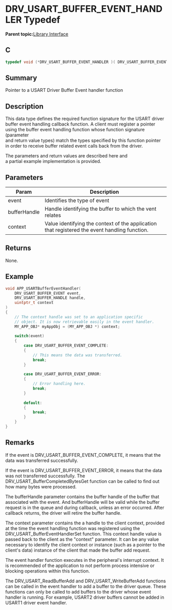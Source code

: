 # DRV\_USART\_BUFFER\_EVENT\_HANDLER Typedef

**Parent topic:**[Library Interface](GUID-80FC4C27-64D2-411F-BE4A-4C4A8BD80604.md)

## C

```c
typedef void (*DRV_USART_BUFFER_EVENT_HANDLER )( DRV_USART_BUFFER_EVENT event, DRV_USART_BUFFER_HANDLE bufferHandle, uintptr_t context );

```

## Summary

Pointer to a USART Driver Buffer Event handler function

## Description

This data type defines the required function signature for the USART driver<br />buffer event handling callback function. A client must register a pointer<br />using the buffer event handling function whose function signature \(parameter<br />and return value types\) match the types specified by this function pointer<br />in order to receive buffer related event calls back from the driver.

The parameters and return values are described here and<br />a partial example implementation is provided.

## Parameters

|Param|Description|
|-----|-----------|
|event|Identifies the type of event|
|bufferHandle|Handle identifying the buffer to which the vent relates|
|context|Value identifying the context of the application that registered the event handling function.|

## Returns

None.

## Example

```c
void APP_USARTBufferEventHandler(
    DRV_USART_BUFFER_EVENT event,
    DRV_USART_BUFFER_HANDLE handle,
    uintptr_t context
)
{
    // The context handle was set to an application specific
    // object. It is now retrievable easily in the event handler.
    MY_APP_OBJ* myAppObj = (MY_APP_OBJ *) context;
    
    switch(event)
    {
        case DRV_USART_BUFFER_EVENT_COMPLETE:
        {
            // This means the data was transferred.
            break;
        }
        
        case DRV_USART_BUFFER_EVENT_ERROR:
        {
            // Error handling here.
            break;
        }
        
        default:
        {
            break;
        }
    }
}
```

## Remarks

If the event is DRV\_USART\_BUFFER\_EVENT\_COMPLETE, it means that the data was transferred successfully.

If the event is DRV\_USART\_BUFFER\_EVENT\_ERROR, it means that the data was not transferred successfully. The DRV\_USART\_BufferCompletedBytesGet function can be called to find out how many bytes were processed.

The bufferHandle parameter contains the buffer handle of the buffer that associated with the event. And bufferHandle will be valid while the buffer request is in the queue and during callback, unless an error occurred. After callback returns, the driver will retire the buffer handle.

The context parameter contains the a handle to the client context, provided at the time the event handling function was registered using the DRV\_USART\_BufferEventHandlerSet function. This context handle value is passed back to the client as the "context" parameter. It can be any value necessary to identify the client context or instance \(such as a pointer to the client's data\) instance of the client that made the buffer add request.

The event handler function executes in the peripheral's interrupt context. It is recommended of the application to not perform process intensive or blocking operations within this function.

The DRV\_USART\_ReadBufferAdd and DRV\_USART\_WriteBufferAdd functions can be called in the event handler to add a buffer to the driver queue. These functions can only be called to add buffers to the driver whose event handler is running. For example, USART2 driver buffers cannot be added in USART1 driver event handler.

